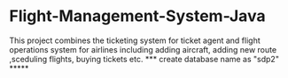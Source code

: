 # Flight-Management-System-Java
This project combines the ticketing system for ticket agent  and flight operations system for airlines including adding aircraft, adding new route ,sceduling flights, buying tickets etc.
*** create database name as "sdp2" *****
